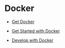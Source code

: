 # Docker

* [Get Docker](https://github.com/srabhayraj/Docker/blob/master/Get%20Docker.md)

* [Get Started with Docker](https://github.com/srabhayraj/Docker/blob/master/GetStartedWithDocker.md)

*  [Develop with Docker](https://github.com/srabhayraj/Docker/blob/master/DevelopWithDocker.md)
